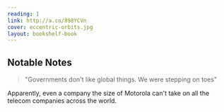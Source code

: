 ```yaml
---
reading: 1
link: http://a.co/898YCVn
cover: eccentric-orbits.jpg
layout: bookshelf-book
---
```


## Notable Notes

> "Governments don't like global things. We were stepping on toes"

Apparently, even a company the size of Motorola can't take on all the telecom companies across the world.
